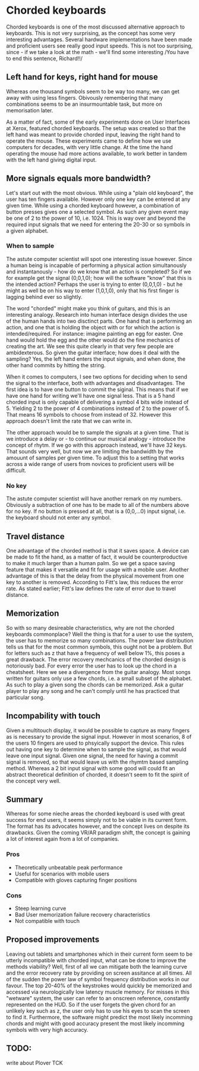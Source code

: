 # Chorded keyboards

Chorded keyboards is one of the most discussed alternative approach to keyboards. This is not very surprising, as the concept has some very interesting advantages. Several hardware implementations have been made and proficient users see really good input speeds. This is not too surprising, since - if we take a look at the math - we'll find some interesting /You have to end this sentence, Richard!!/  

## Left hand for keys, right hand for mouse
Whereas one thousand symbols seem to be way too many, we can get away with using less fingers. Obivously remembering that many combinations seems to be an insurmountable task, but more on memorisation later.

As a matter of fact, some of the early experiments done on User Interfaces at Xerox, featured chorded keyboards. The setup was created so that the left hand was meant to provide chorded input, leaving the right hand to operate the mouse. These experiments came to define how we use computers for decades, with very little change. At the time the hand operating the mouse had more actions available, to work better in tandem with the left hand giving digital input. 

## More signals equals more bandwidth?
Let's start out with the most obvious. While using a "plain old keyboard", the user has ten fingers available. However only one key can be entered at any given time. While using a chorded keyboard however, a combination of button presses gives one a selected symbol. As such any given event may be one of 2 to the power of 10, i.e. 1024. This is way over and beyond the required input signals that we need for entering the 20-30 or so symbols in a given alphabet.

### When to sample
The astute computer scientist will spot one interesting issue however. Since a human being is incapable of performing a physical action simultanously and instantanously - how do we know that an action is completed? So if we for example get the signal (0,0,1,0); how will the software "know" that this is the intended action? Perhaps the user is trying to enter (0,0,1,0) - but he might as well be on his way to enter (1,0,1,0), only that his first finger is lagging behind ever so slightly.

The word "chorded" might make you think of guitars, and this is an interesting analogy. Research into human interface design divides the use of the human hands into two disctinct parts. One hand that is performing an action, and one that is holding the object with or for which the action is intended/required. For instance: imagine painting an egg for easter. One hand would hold the egg and the other would do the fine mechanics of creating the art. We see this quite clearly in that very few people are ambidexterous. So given the guitar interface; how does it deal with the sampling? Yes, the left hand enters the input signals, and when done, the other hand commits by hitting the string.

When it comes to computers, I see two options for deciding when to send the signal to the interface, both with advantages and disadvantages. The first idea is to have one button to commit the siginal. This means that if we have one hand for writing we'll have one signal less. That is a 5 hand chorded input is only capable of delivering a symbol 4 bits wide instead of 5. Yielding 2 to the power of 4 combinations instead of 2 to the power of 5. That means 16 symbols to choose from instead of 32. However this approach doesn't limit the rate that we can write in. 

The other approach would be to sample the signals at a given time. That is we introduce a delay or - to continue our musical analogy - introduce the concept of rhytm. If we go with this approach instead, we'll have 32 keys. That sounds very well, but now we are limiting the bandwidth by the amouunt of samples per given time. To adjust this to a setting that works across a wide range of users from novices to proficient users will be difficult.

### No key 
The astute computer scientist will have another remark on my numbers. Obviously a subtraction of one has to be made to all of the numbers above for no key. If no button is pressed at all, that is a  (0,0,...0) input signal, i.e. the keyboard should not enter any symbol.

## Travel distance
One advantage of the chorded method is that it saves space. A device can be made to fit the hand, as a matter of fact, it would be counterproductive to make it much larger than a human palm. So we get a space saving feature that makes it versatile and fit for usage with a mobile user. Another advantage of this is that the delay from the physical movement from one key to another is removed. According to Fitt's law, this reduces the error rate. As stated earlier; Fitt's law defines the rate of error due to travel distance.

## Memorization
So with so many desireable characteristics, why are not the chorded keyboards commonplace? Well the thing is that for a user to use the system, the user has to memorize so many combinations. The power law distribution tells us that for the most common symbols, this ought not be a problem. But for letters such as z that have a frequency of well below 1%, this poses a great drawback. The error recovery mechcanics of the chorded design is notoriously bad. For every error the user has to look up the chord in a cheatsheet. Here we see a divergence from the guitar analogy. Most songs written for guitars only use a few chords, i.e. a small subset of the alphabet. As such to play a given song the chords can be memorized. Ask a guitar player to play any song and he can't comply until he has practiced that particular song.

## Incompability with touch
Given a multitouch display, it would be possible to capture as many fingers as is necessary to provide the signal input. However in most scenarios, 8 of the users 10 fingers are used to phsyically support the device. This rules out having one key to determine when to sample the signal, as that would leave one input signal.  Given one signal, the need for having a commit signal is removed, so that would leave us with the rhymtm based sampling method. Whereas a 2 bit input signal with some good will could fit an abstract theoretical definition of chorded, it doesn't seem to fit the spirit of the concept very well.

## Summary 
Whereas for some nieche areas the chorded keyboard is used with great success for end users, it seems simply not to be viable in its current form. The format has its advocates however, and the concept lives on despite its drawbacks. Given the coming VR/AR paradigm shift, the concept is gaining a lot of interest again from a lot of companies.

### Pros
- Theoretically unbeatable peak performance
- Useful for scenarios with mobile users
- Compatible with gloves capturing finger positions

### Cons
- Steep learning curve
- Bad User memorization failure recovery characteristics 
- Not compatible with touch

## Proposed improvements
Leaving out tablets and smartphones which in their current form seem to be utterly incompatible with chorded input, what can be done to improve the methods viability? Well, first of all we can mitigate both the learning curve and the error recovery rate by providing on screen assitance at all times. All of the sudden the power law of symbol frequency distribution works in our favour. The top 20-40% of the keystrokes would quickly be memorized and accessed via neurologically low latency muscle memory. For misses in this "wetware" system, the user can refer to an onscreen reference, constantly represented on the HUD. So if the user forgets the given chord for an unlikely key such as z, the user only has to use his eyes to scan the screen to find it. Furthermore, the software might predict the most likely incomming chords and might with good accuracy present the most likely incomming symbols with very high accuracy.   
## TODO:
write about Plover
TCK
